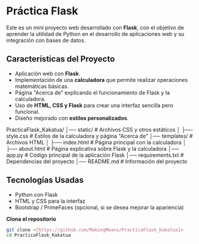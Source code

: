 # Práctica Flask

Este es un mini proyecto web desarrollado con **Flask**, con el objetivo de aprender la utilidad de Python en el desarrollo de aplicaciones web y su integración con bases de datos.

## Características del Proyecto
- Aplicación web con **Flask**.
- Implementación de una **calculadora** que permite realizar operaciones matemáticas básicas.
- Página "Acerca de" explicando el funcionamiento de Flask y la calculadora.
- Uso de **HTML, CSS y Flask** para crear una interfaz sencilla pero funcional.
- Diseño mejorado con **estilos personalizados**.

PracticaFlask_Kakatua/
│── static/             # Archivos CSS y otros estáticos
│   ├── style.css       # Estilos de la calculadora y página "Acerca de"
│── templates/          # Archivos HTML
│   ├── index.html      # Página principal con la calculadora
│   ├── about.html      # Página explicativa sobre Flask y la calculadora
│── app.py              # Código principal de la aplicación Flask
│── requirements.txt    # Dependencias del proyecto
│── README.md           # Información del proyecto

## Tecnologías Usadas
- Python con Flask
- HTML y CSS para la interfaz
- Bootstrap / PrimeFaces (opcional, si se desea mejorar la apariencia)

**Clona el repositorio**
   ```sh
   git clone <[https://github.com/MakingMeans/PracticaFlask_Kakatua]>
   cd PracticaFlask_Kakatua
